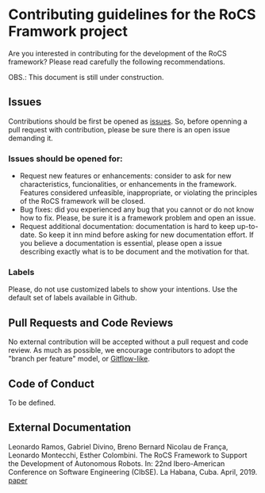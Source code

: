# Contributing guidelines for the RoCS Framwork project

Are you interested in contributing for the development of the RoCS framework? 
Please read carefully the following recommendations.

OBS.: This document is still under construction.

## Issues

Contributions should be first be opened as [issues](https://github.com/larocs/RoCS/issues). So, before openning a pull request with contribution, please be sure there is an open issue demanding it.

### Issues should be opened for: 
* Request new features or enhancements: consider to ask for new characteristics, funcionalities, or enhancements in the framework. Features considered unfeasible, inappropriate, or violating the principles of the RoCS framework will be closed. 
* Bug fixes: did you experienced any bug that you cannot or do not know how to fix. Please, be sure it is a framework problem and open an issue.
* Request additional documentation: documentation is hard to keep up-to-date. So keep it inn mind before asking for new documentation effort. If you believe a documentation is essential, please open a issue describing exactly what is to be document and the motivation for that.

### Labels
Please, do not use customized labels to show your intentions. 
Use the default set of labels available in Github.

## Pull Requests and Code Reviews

No external contribution will be accepted without a pull request and code review. As much as possible, we encourage contributors to adopt the "branch per feature" model, or [Gitflow-like](https://nvie.com/posts/a-successful-git-branching-model/).

## Code of Conduct
To be defined.

## External Documentation

Leonardo Ramos, Gabriel Divino, Breno Bernard Nicolau de França, Leonardo Montecchi, Esther Colombini. The RoCS Framework to Support the Development of Autonomous Robots. In: 22nd Ibero-American Conference on Software Engineering (CIbSE). La Habana, Cuba. April, 2019. [paper](http://www.ic.unicamp.br/~leonardo/publications/pdf/2019CIBSE.pdf)
